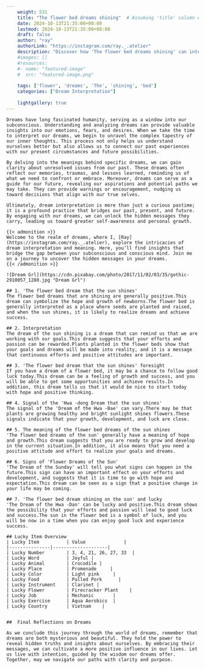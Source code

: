 ```yaml
---
    weight: 531
    title: "The flower bed dreams shining"  # Assuming 'title' column exists
    date: 2024-10-13T21:35:00+08:00
    lastmod: 2024-10-13T21:35:00+08:00
    draft: false
    author: "ray"
    authorLink: "https://instagram.com/ray._.atelier"
    description: "Discover how 'The flower bed dreams shining' can interpret your future and uncover its significant meanings in your life."
    #images: []
    #resources:
    #- name: "featured-image"
    #  src: "featured-image.png"
    
    tags: ['flower', 'dreams', 'The', 'shining', 'bed']
    categories: ["Dream Interpretation"]
    
    lightgallery: true
---
```

    
    Dreams have long fascinated humanity, serving as a window into our subconscious. Understanding and analyzing dreams can provide valuable insights into our emotions, fears, and desires. When we take the time to interpret our dreams, we begin to unravel the complex tapestry of our inner thoughts. This process not only helps us understand ourselves better but also allows us to connect our past experiences with our present circumstances and future possibilities.
    
    By delving into the meanings behind specific dreams, we can gain clarity about unresolved issues from our past. These dreams often reflect our memories, traumas, and lessons learned, reminding us of what we need to confront or embrace. Moreover, dreams can serve as a guide for our future, revealing our aspirations and potential paths we may take. They can provide warnings or encouragement, nudging us toward decisions that align with our true selves.
    
    Ultimately, dream interpretation is more than just a curious pastime; it is a profound practice that bridges our past, present, and future. By engaging with our dreams, we can unlock the hidden messages they carry, leading us toward greater self-awareness and personal growth.
    
    {{< admonition >}}
    Welcome to the realm of dreams, where I, [Ray](https://instagram.com/ray._.atelier), explore the intricacies of dream interpretation and meaning. Here, you’ll find insights that bridge the gap between your subconscious and conscious mind. Join me on a journey to uncover the hidden messages in your dreams.
    {{< /admonition >}}
    
    ![Dream Grl](https://cdn.pixabay.com/photo/2017/11/02/03/35/gothic-2910057_1280.jpg "Dream Grl")
    
    ## 1. 'The flower bed dream that the sun shines'
    The flower bed dreams that are shining are generally positive.This dream can symbolize the hope and growth of newborns.The flower bed is generally interpreted as a place where seeds are planted and raised, and when the sun shines, it is likely to realize dreams and achieve success.
    
    ## 2. Interpretation
    The dream of the sun shining is a dream that can remind us that we are working with our goals.This dream suggests that your efforts and passion can be rewarded.Plants planted in the flower beds show that your goals and dreams will be made into reality, and it is a message that continuous efforts and positive attitudes are important.
    
    ## 3. 'The flower bed dream that the sun shines' foresight
    If you have a dream of a flower bed, it may be a chance to follow good luck today.This dream can be a feeling of growth and success, and you will be able to get some opportunities and achieve results.In addition, this dream tells us that it would be nice to start today with hope and positive thinking.
    
    ## 4. Signal of the 'Hwa -dong Dream that the sun shines'
    The signal of the 'Dream of the Hwa -Bae' can vary.There may be that plants are growing healthy and bright sunlight shines flowers.These signals indicate that your growth, development, and luck are close.
    
    ## 5. The meaning of the flower bed dreams of the sun shines
    'The flower bed dreams of the sun' generally have a meaning of hope and growth.This dream suggests that you are ready to grow and develop in the current situation.In addition, it also means that you need a positive attitude and effort to realize your goals and dreams.
    
    ## 6. Signs of 'Flower Dreams of the Sun'
    'The Dream of the Sunday' will tell you what signs can happen in the future.This sign can have an important effect on your efforts and development, and suggests that it is time to go with hope and expectation.This dream can be seen as a sign that a positive change in your life may be coming.
    
    ## 7. 'The flower bed dream shining on the sun' and lucky
    'The Dream of the Hwa -Dan' can be lucky and positive.This dream shows the possibility that your efforts and passion will lead to good luck and success.The sun in the flower bed is a symbol of luck, and you will be now in a time when you can enjoy good luck and experience success.
    
    ## Lucky Item Overview
    | Lucky Item          | Value              |
    |---------------|--------------------|
    | Lucky Number        | 3, 4, 21, 26, 27, 33  |
    | Lucky Word          | Joyful |
    | Lucky Animal        | Crocodile |
    | Lucky Place         | Promenade     |
    | Lucky Color         | Light pink     |
    | Lucky Food          | Pulled Pork      |
    | Lucky Instrument    | Clarinet |
    | Lucky Flower        | Firecracker Plant    |
    | Lucky Job           | Mechanic       |
    | Lucky Exercise      | Aqua Aerobics  |
    | Lucky Country       | Vietnam    |
    
    
    ##  Final Reflections on Dreams
    
    As we conclude this journey through the world of dreams, remember that dreams are both mysterious and beautiful. They hold the power to reveal hidden truths and insights about ourselves. By embracing their messages, we can cultivate a more positive influence in our lives. Let us live with intention, guided by the wisdom our dreams offer. Together, may we navigate our paths with clarity and purpose.
    